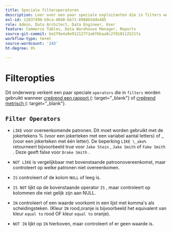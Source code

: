 ```yaml
---
title: Speciale filteroperatoren
description: Leer over een paar speciale exploitanten die in filters worden gebruikt wanneer het creëren van een rapport of het creëren van metrisch.
exl-id: 12837490-b9ca-4040-bb71-8988b5dde485
role: Admin, Data Architect, Data Engineer, User
feature: Commerce Tables, Data Warehouse Manager, Reports
source-git-commit: 6e2f9e4a9e91212771e6f6baa8c2f8101125217a
workflow-type: tm+mt
source-wordcount: '143'
ht-degree: 0%

---
```


# Filteropties

Dit onderwerp verkent een paar speciale `operators` die in `filters` worden gebruikt wanneer [ creërend een rapport ](../../tutorials/using-visual-report-builder.md){: target="_blank"} of [ creërend metrisch ](../../data-user/reports/ess-manage-data-metrics.md){: target="_blank"}.

## `Filter Operators`

* `LIKE` voor overeenkomende patronen. Dit moet worden gebruikt met de jokertekens % (voor een jokerteken met een variabel aantal letters) of _ (voor een jokerteken met één letter).  De beperking `LIKE \_ake%` retourneert bijvoorbeeld true voor `Jake Stein` , `Jake Smith` of `Fake Smith` .  Deze geeft false voor `Drake Smith` .

* `NOT LIKE` is vergelijkbaar met bovenstaande patroonovereenkomst, maar controleert op welke patronen niet overeenkomen.

* `IS` controleert of de kolom `NULL` of leeg is.

* `IS NOT` lijkt op de bovenstaande operator `IS` , maar controleert op kolommen die niet gelijk zijn aan NULL.

* `IN` controleert of een waarde voorkomt in een lijst met komma&#39;s als scheidingsteken. (Kleur `IN` rood,oranje is bijvoorbeeld het equivalent van kleur `equal to` rood OF kleur `equal to` oranje).

* `NOT IN` lijkt op `IN` hierboven, maar controleert of er geen waarde is.
